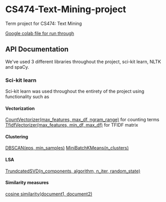 # CS474-Text-Mining-project
Term project for CS474: Text Mining

[Google colab file for run through](https://colab.research.google.com/drive/1_8h8pZ5A0lb_MiyY5pOwc-F1UaY52IZZ)

## API Documentation
We've used 3 different libraries throughout the project, sci-kit learn, NLTK and spaCy.

### Sci-kit learn
Sci-kit learn was used throughout the entirety of the project using functionality such as
#### Vectorization
[CountVectorizer(max_features, max_df, ngram_range)](https://scikit-learn.org/stable/modules/generated/sklearn.feature_extraction.text.CountVectorizer.html) for counting terms
[TfidfVectorizer(max_features, min_df, max_df)](https://scikit-learn.org/stable/modules/generated/sklearn.feature_extraction.text.TfidfVectorizer.html) for TFIDF matrix

#### Clustering
[DBSCAN(eps, min_samples)](https://scikit-learn.org/stable/modules/generated/sklearn.cluster.DBSCAN.html)
[MiniBatchKMeans(n_clusters)](https://scikit-learn.org/stable/modules/generated/sklearn.cluster.MiniBatchKMeans.html)

#### LSA
[TrundcatedSVD(n_components, algorithm, n_iter, random_state)](https://scikit-learn.org/stable/modules/generated/sklearn.decomposition.TruncatedSVD.html)

#### Similarity measures
[cosine similarity(document1, document2)](https://scikit-learn.org/stable/modules/generated/sklearn.metrics.pairwise.cosine_similarity.html)

